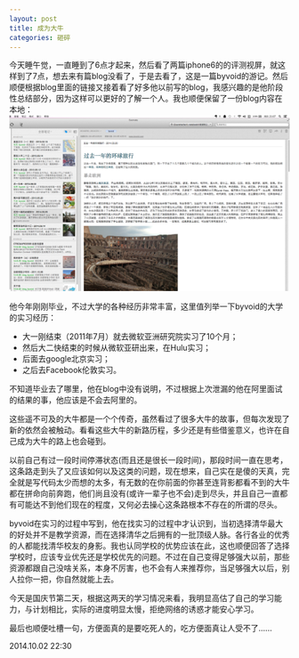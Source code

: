 ```yaml
---
layout: post
title: 成为大牛
categories: 砸碎
---
```


今天睡午觉，一直睡到了6点才起来，然后看了两篇iphone6的的评测视屏，就这样到了7点，想去来有篇blog没看了，于是去看了，这是一篇byvoid的游记。然后顺便根据blog里面的链接又接着看了好多他以前写的blog，我感兴趣的是他阶段性总结部分，因为这样可以更好的了解一个人。我也顺便保留了一份blog内容在本地：<br />
<img src="/images/201410/20141002_byvoid.png" width="700px" alt="byvoid的blog"/> <br />

他今年刚刚毕业，不过大学的各种经历非常丰富，这里值列举一下byvoid的大学的实习经历：

* 大一刚结束（2011年7月）就去微软亚洲研究院实习了10个月；
* 然后大二快结束的时候从微软亚研出来，在Hulu实习；
* 后面去google北京实习；
* 之后去Facebook伦敦实习。

不知道毕业去了哪里，他在blog中没有说明，不过根据上次泄漏的他在阿里面试的结果的事，他应该是不会去阿里的。

这些遥不可及的大牛都是一个个传奇，虽然看过了很多大牛的故事，但每次发现了新的依然会被触动。看看这些大牛的新路历程，多少还是有些借鉴意义，也许在自己成为大牛的路上也会碰到。

以前自己有过一段时间停滞状态(而且还是很长一段时间)，那段时间一直在思考，这条路走到头了又应该如何以及这类的问题，现在想来，自己实在是傻的天真，完全就是写代码太少而想的太多，有无数的在你前面的你甚至连背影都看不到的大牛都在拼命向前奔跑，他们尚且没有(或许一辈子也不会)走到尽头，并且自己一直都有可能达不到他们现在的程度，又何必去操心这条路根本不存在的所谓的尽头。

byvoid在实习的过程中写到，他在找实习的过程中才认识到，当初选择清华最大的好处并不是教学资源，而在选择清华之后拥有的一批顶级人脉。各行各业的优秀的人都能找清华校友的身影。我也认同学校的优势应该在此，这也顺便回答了选择学校时，应该专业优先还是学校优先的问题。不过在自己变得足够强大以前，那些资源都跟自己没啥关系，本身不厉害，也不会有人来推荐你，当足够强大以后，别人拉你一把，你自然就能上去。

今天是国庆节第二天，根据这两天的学习情况来看，我明显高估了自己的学习能力，与计划相比，实际的进度明显太慢，拒绝网络的诱惑才能安心学习。

最后也顺便吐槽一句，方便面真的是要吃死人的，吃方便面真让人受不了......

2014.10.02 22:30